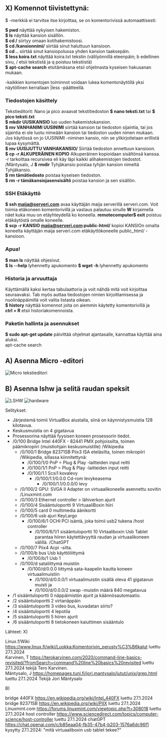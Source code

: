 ## X) Komennot tiivistettynä: 

$ -merkkiä ei tarvitse itse kirjoittaa, se on komentorivissä automaattisesti:
    
  **$ pwd** näyttää nykyisen hakemiston.  
  **$ ls** näyttää kansion sisällön.  
  **$ cd /** siirtyy omaan kotihakemistoosi.   
  **$ cd /kansionnimi/** siirtää sinut haluttuun kansioon.   
  **$ cd ..** siirtää sinut kansiopolussa yhden kansion taaksepäin.  
  **$ less koira.txt** näyttää koira.txt tekstin (välilyönnillä eteenpäin; b edellinen sivu, / etsii tekstistä ja q poistuu tekstiistä)  
  **$ apt-cache search** etsitämäsana etsii ohjelmasta kyseisen hakusanan mukaan. 

  -kaikkien komentojen toiminnot voidaan lukea komentonäytöllä yksi näytöllinen kerrallaan |less  -päätteellä. 

### Tiedostojen käsittely

  Tekstieditorit: Nano ja pico avaavat tekstitiedoston **$ nano teksti.txt** tai **$ pico teksti.txt**  
  **$ mkdir UUSIKANSIO** luo uuden hakemistokansion.  
  **$ mv VANHANIMI UUSINIMI** siirtää kansion tai tiedoston sijaintia, tai jos sijaintia ei ole luotu nimeään kansion tai tiedoston uuden nimen mukaan.  Jos käytössä on jo UUSINIMI -niminen kansio, niin se ylikirjoitetaan erillistä lupaa kysymättä.  
  **$ mv UUSIJUTTU VANHAKANSIO/** Siirtää tiedoston annettuun kansioon.   
  **$ cp -r ALKUPERÄINEN KOPIO** Alkuperäinen kopioidaan sisältönsä kanssa. -r tarkoittaa recursivea eli käy läpi kaikki alihakemistojen tiedostot. /Mäntysalo, J 
  **$ rmdir** Tyhjäkansio poistaa tyhjän kansion nimeltä Tyhjäkansio.  
  **$ rm tämätiedosto** poistaa kyseisen tiedoston.  
  **$ rm -r tämäkansiojasensisältö** poistaa kansion ja sen sisällön.  

### SSH Etäkäyttö

  **$ ssh maija@serveri.com** avaa käyttäjän maija serverillä serveri.com. Voit toimia etäkoneen komentorivillä ja vastaus palautuu sinulle **W** kirjaimella näet kuka muu on etäyhteydellä ko koneella. 
  **remotecomputer$ exit** poistuu etäkäytöstä omalle koneelle.  
  **$ scp -r KANSIO maija@serveri.com:public-html/** kopioi KANSIOn omalta koneelta käyttäjän maija serveri.com etäkäyttökoneelle public_html/ -kansioon.  

### Apua!

  **$ man ls** näyttää ohjesivut.  
     **$ ls --help** lyhennetty apukomento 
     **$ wget -h** lyhennetty apukomento 

### Historia ja arvuuttaja 

  Käyttämällä kaksi kertaa tabulaattoria ja voit nähdä mitä voit kirjoittaa seuraavaksi. Tab myös auttaa tiedostojen nimien kirjoittamisessa ja nuolinäppäimillä voit valita listasta oikean.   
  **$ history** näyttää komennot joita on aiemmin käytetty komentorivillä ja   
    **ctrl + R** etsii historiakomennoista. 

### Paketin hallinta ja asennukset

  **$ sudo apt-get update**  päivittää ohjelmat ajantasalle, kannattaa käyttää aina aluksi.  
  apt-cache search 


## A) Asenna Micro -editori

![Micro tekstieditori](https://github.com/VaMaija/Linux2024/assets/142913118/acfc8ca8-482b-4e01-a922-df2c9d9fe24e)

## B) Asenna lshw ja selitä raudan speksit

![LSHW](https://github.com/VaMaija/Linux2024/assets/142913118/d9e3230a-4d1c-4b90-873e-7e6e947a4c58)
![hardware](https://github.com/VaMaija/Linux2024/assets/142913118/bc772702-2e5f-4ca4-bfd8-f16859205bab)

Selitykset: 
  - Järjestemä toimii VirtualBox alustalla, siinä on käynnistysmuistia 128 kilotavua.  
  - Keskusmuistia on 4 gigatavua
  - Prosessorina näyttää fyysisen koneen prosessorin tiedot.
  - /0/100 Bridge Intel 440FX - 82441 PMX pohjoissilta, toimen päämikropiiri (muistiohjain keskusmuistille) /Wikipedia  
      - /0/100/1 Bridge 82371SB Piix3 ISA eteläsilta, toinen mikropiiri /Wikipedia, sillassa kiinnitettynä:  
          - /0/100/1/0 PnP = Plug & Play -laitteiden input reitti
          - /0/100/1/1 PnP = Plug & Play -laitteiden input reitti
          - /0/100/1.1 Scsi1 kovalevy
              - /0/100/1.1/0.0.0 Cd-rom levykeasema
                - /0/100/1.1/0.0.0/0 levy 
      - /0/100/2 GPU: SVGA II Adapter on virtuaalikoneelle asennettu sovitin /Linuxmint.com
      - /0/100/3 Ethernet controller > lähiverkon ajurit
      - /0/100/4 Sisääntuloportti 9 VirtuaaliBoxin hiiri
      - /0/100/5 card 0 multimedia äänikortti
      - /0/100/6 usb ajuri KeyLargo
          - /0/100/6/1 OCHI PCI isäntä, joka toimii usb2 tukena /host controller  
            - /0/100/6/1/1 sisääntuloportti 10 Virtaaliboxin Usb Tablet parantaa hiiren käytettävyyttä raudan ja virtuaalikoneen välillä. /ChatGPT
      - /0/100/7 Piix4 Acpi -silta.
      - /0/100/b bus Usb käyttöliittymä
          - /0/100/b/1 Usb 1
      - /0/100/d sataliittymä muistiin  
        - /0/100/d/0.0.0 liittymä sata-kaapelin kautta koneen virtuaalimuistiin
            - /0/100/d/0.0.0/1 virtuaalimuistin sisällä oleva 41 gigatavun muisti ja
            - /0/100/d/0.0.0/2 swap -muistin määrä 840 megatavua
  - /1 sisääntuloportti 0 näppäimistön ajurit ja käännösautomaatio.  
  - /2 sisääntuloportti 2 virtanäppäin  
  - /3 sisääntuloportti 3 video bus, kuvadatan siirto?
  - /4 sisääntuloportti 4 lepotila
  - /5 sisääntuloportti 5 hiiren ajurit  
  - /6 sisääntuloportti 8 tietokoneen kaiuttimen sisääntulo
  
  
   







  
  
  
  
  
    

Lähteet: 
X)

  Linux.f/Wiki https://www.linux.fi/wiki/Luokka:Komentorivin_perusty%C3%B6kalut luettu 27.1.2024  
  Karvinen, T  https://terokarvinen.com/2020/command-line-basics-revisited/?fromSearch=command%20line%20basics%20revisited luettu 27.1.2024 tekijä Tero Karvinen.  
  Mäntysalo, J https://homepages.tuni.fi/jori.mantysalo/jutut/unix/grep.html luettu 27.1.2024 Tekijä Jori Mäntysalo  

B) 

  bridge 440FX https://en.wikipedia.org/wiki/Intel_440FX luettu 27.1.2024  
  bridge 82371SB https://en.wikipedia.org/wiki/PIIX luettu 27.1.2024  
  Linuxmint.com https://forums.linuxmint.com/viewtopic.php?t=308018 luettu 27.1.2024 
  host controller https://www.sciencedirect.com/topics/computer-science/host-controller luettu 27.1.2024
  chatGPT https://chat.openai.com/c/b85eaa04-fb35-47b4-b203-1576a6dc96f1 kysytty 27.1.2024: "mitä virtuaaliboxin usb tablet tekee?" 



